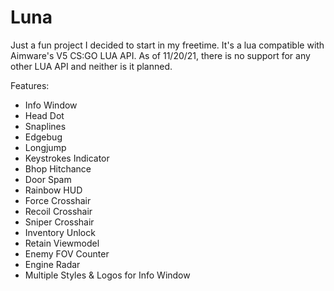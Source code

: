 # Luna

Just a fun project I decided to start in my freetime. It's a lua compatible with Aimware's V5 CS:GO LUA API. As of 11/20/21, there is no support for any other LUA API and neither is it planned.

Features:
- Info Window
- Head Dot
- Snaplines
- Edgebug
- Longjump
- Keystrokes Indicator
- Bhop Hitchance
- Door Spam
- Rainbow HUD
- Force Crosshair
- Recoil Crosshair
- Sniper Crosshair
- Inventory Unlock
- Retain Viewmodel
- Enemy FOV Counter
- Engine Radar
- Multiple Styles & Logos for Info Window

